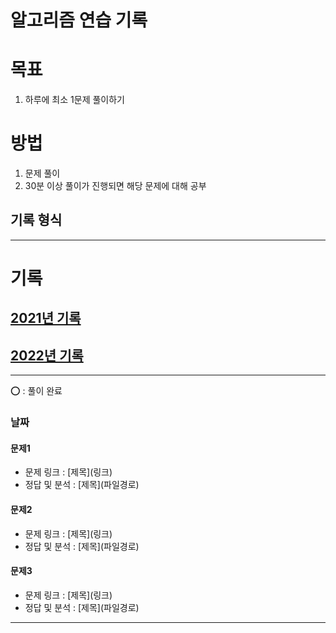 #   알고리즘 연습 기록

#   목표
1.   하루에 최소 1문제 풀이하기

#   방법
1.  문제 풀이
2.  30분 이상 풀이가 진행되면 해당 문제에 대해 공부
##  기록 형식

---
#   기록

##  [2021년 기록](./기록/2021/2021_기록.md)
##  [2022년 기록](./기록/2022/2022_기록.md)

----
⭕ : 풀이 완료

###   날짜

####  문제1
-   문제 링크 : \[제목\]\(링크\)
-   정답 및 분석 : \[제목\]\(파일경로\)


####  문제2
-   문제 링크 : \[제목\]\(링크\)
-   정답 및 분석 : \[제목\]\(파일경로\)


####  문제3
-   문제 링크 : \[제목\]\(링크\)
-   정답 및 분석 : \[제목\]\(파일경로\)
----
